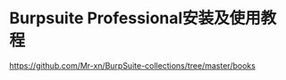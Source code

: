 # Burpsuite Professional安装及使用教程





https://github.com/Mr-xn/BurpSuite-collections/tree/master/books
